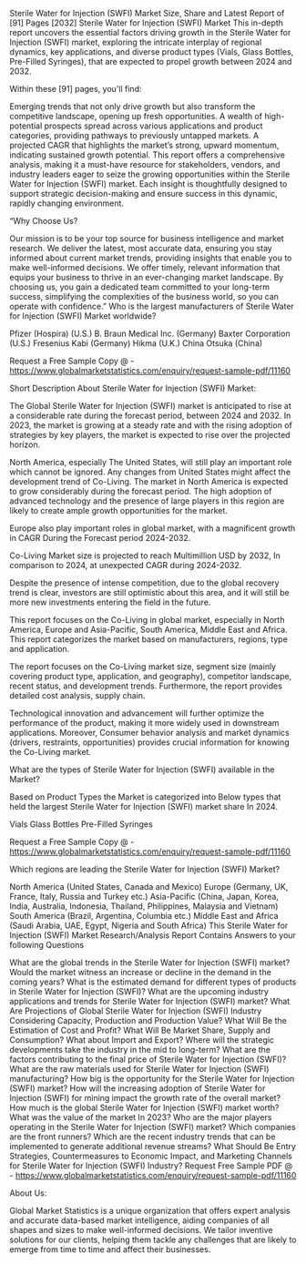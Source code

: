 Sterile Water for Injection (SWFI) Market Size, Share and Latest Report of [91] Pages [2032]
Sterile Water for Injection (SWFI) Market This in-depth report uncovers the essential factors driving growth in the Sterile Water for Injection (SWFI) market, exploring the intricate interplay of regional dynamics, key applications, and diverse product types (Vials, Glass Bottles, Pre-Filled Syringes), that are expected to propel growth between 2024 and 2032.

Within these [91] pages, you'll find:

Emerging trends that not only drive growth but also transform the competitive landscape, opening up fresh opportunities.
A wealth of high-potential prospects spread across various applications and product categories, providing pathways to previously untapped markets.
A projected CAGR that highlights the market’s strong, upward momentum, indicating sustained growth potential.
This report offers a comprehensive analysis, making it a must-have resource for stakeholders, vendors, and industry leaders eager to seize the growing opportunities within the Sterile Water for Injection (SWFI) market. Each insight is thoughtfully designed to support strategic decision-making and ensure success in this dynamic, rapidly changing environment.

“Why Choose Us?

Our mission is to be your top source for business intelligence and market research.
We deliver the latest, most accurate data, ensuring you stay informed about current market trends, providing insights that enable you to make well-informed decisions.
We offer timely, relevant information that equips your business to thrive in an ever-changing market landscape.
By choosing us, you gain a dedicated team committed to your long-term success, simplifying the complexities of the business world, so you can operate with confidence.”
Who is the largest manufacturers of Sterile Water for Injection (SWFI) Market worldwide?

 

Pfizer (Hospira) (U.S.)
B. Braun Medical Inc. (Germany)
Baxter Corporation (U.S.)
Fresenius Kabi (Germany)
Hikma (U.K.)
China Otsuka (China)
 

Request a Free Sample Copy @ - https://www.globalmarketstatistics.com/enquiry/request-sample-pdf/11160

 

Short Description About Sterile Water for Injection (SWFI) Market:

The Global Sterile Water for Injection (SWFI) market is anticipated to rise at a considerable rate during the forecast period, between 2024 and 2032. In 2023, the market is growing at a steady rate and with the rising adoption of strategies by key players, the market is expected to rise over the projected horizon.

North America, especially The United States, will still play an important role which cannot be ignored. Any changes from United States might affect the development trend of Co-Living. The market in North America is expected to grow considerably during the forecast period. The high adoption of advanced technology and the presence of large players in this region are likely to create ample growth opportunities for the market.

Europe also play important roles in global market, with a magnificent growth in CAGR During the Forecast period 2024-2032.

Co-Living Market size is projected to reach Multimillion USD by 2032, In comparison to 2024, at unexpected CAGR during 2024-2032.

Despite the presence of intense competition, due to the global recovery trend is clear, investors are still optimistic about this area, and it will still be more new investments entering the field in the future.

This report focuses on the Co-Living in global market, especially in North America, Europe and Asia-Pacific, South America, Middle East and Africa. This report categorizes the market based on manufacturers, regions, type and application.

The report focuses on the Co-Living market size, segment size (mainly covering product type, application, and geography), competitor landscape, recent status, and development trends. Furthermore, the report provides detailed cost analysis, supply chain.

Technological innovation and advancement will further optimize the performance of the product, making it more widely used in downstream applications. Moreover, Consumer behavior analysis and market dynamics (drivers, restraints, opportunities) provides crucial information for knowing the Co-Living market.

What are the types of Sterile Water for Injection (SWFI) available in the Market?

Based on Product Types the Market is categorized into Below types that held the largest Sterile Water for Injection (SWFI) market share In 2024.

 

Vials
Glass Bottles
Pre-Filled Syringes
 

Request a Free Sample Copy @ - https://www.globalmarketstatistics.com/enquiry/request-sample-pdf/11160

Which regions are leading the Sterile Water for Injection (SWFI) Market?

North America (United States, Canada and Mexico)
Europe (Germany, UK, France, Italy, Russia and Turkey etc.)
Asia-Pacific (China, Japan, Korea, India, Australia, Indonesia, Thailand, Philippines, Malaysia and Vietnam)
South America (Brazil, Argentina, Columbia etc.)
Middle East and Africa (Saudi Arabia, UAE, Egypt, Nigeria and South Africa)
This Sterile Water for Injection (SWFI) Market Research/Analysis Report Contains Answers to your following Questions

What are the global trends in the Sterile Water for Injection (SWFI) market? Would the market witness an increase or decline in the demand in the coming years?
What is the estimated demand for different types of products in Sterile Water for Injection (SWFI)? What are the upcoming industry applications and trends for Sterile Water for Injection (SWFI) market?
What Are Projections of Global Sterile Water for Injection (SWFI) Industry Considering Capacity, Production and Production Value? What Will Be the Estimation of Cost and Profit? What Will Be Market Share, Supply and Consumption? What about Import and Export?
Where will the strategic developments take the industry in the mid to long-term?
What are the factors contributing to the final price of Sterile Water for Injection (SWFI)? What are the raw materials used for Sterile Water for Injection (SWFI) manufacturing?
How big is the opportunity for the Sterile Water for Injection (SWFI) market? How will the increasing adoption of Sterile Water for Injection (SWFI) for mining impact the growth rate of the overall market?
How much is the global Sterile Water for Injection (SWFI) market worth? What was the value of the market In 2023?
Who are the major players operating in the Sterile Water for Injection (SWFI) market? Which companies are the front runners?
Which are the recent industry trends that can be implemented to generate additional revenue streams?
What Should Be Entry Strategies, Countermeasures to Economic Impact, and Marketing Channels for Sterile Water for Injection (SWFI) Industry?
Request Free Sample PDF @ - https://www.globalmarketstatistics.com/enquiry/request-sample-pdf/11160

About Us:

Global Market Statistics is a unique organization that offers expert analysis and accurate data-based market intelligence, aiding companies of all shapes and sizes to make well-informed decisions. We tailor inventive solutions for our clients, helping them tackle any challenges that are likely to emerge from time to time and affect their businesses.